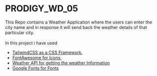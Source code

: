 # PRODIGY_WD_05

This Repo contains a Weather Application where the users can enter the city name and in response it will send back the weather details of that particular city.
<br>
<br>
In this project i have used

<ul>
    <li>
        <a href="https://tailwindcss.com/docs/installation">TailwindCSS as a CSS Framework.</a>
    </li>
    <li>
        <a href="https://fontawesome.com/"> FontAwesome for Icons.</a>
    </li>
    <li>
        <a href= "https://www.weatherapi.com/">Weather API for getting the weather Information</a>
    </li>
    <li>
       <a href="https://fonts.google.com/"> Google Fonts for Fonts </a>
    </li>
</ul>
